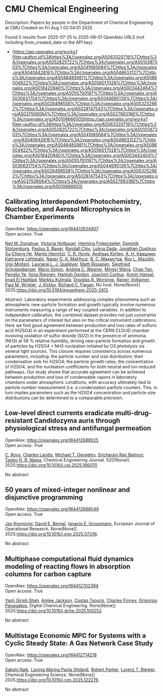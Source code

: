 # CMU Chemical Engineering
Description: Papers by people in the Department of Chemical Engineering at CMU
Created on Fri Aug  1 02:04:01 2025

Found 5 results from 2025-07-25 to 2025-08-01
OpenAlex URLS (not including from_created_date or the API key)
- [https://api.openalex.org/works?filter=author.id%3Ahttps%3A//openalex.org/A5063320716%7Chttps%3A//openalex.org/A5052825722%7Chttps%3A//openalex.org/A5010387303%7Chttps%3A//openalex.org/A5041685684%7Chttps%3A//openalex.org/A5040842816%7Chttps%3A//openalex.org/A5048633127%7Chttps%3A//openalex.org/A5048485981%7Chttps%3A//openalex.org/A5086004922%7Chttps%3A//openalex.org/A5056017028%7Chttps%3A//openalex.org/A5018420940%7Chttps%3A//openalex.org/A5003442464%7Chttps%3A//openalex.org/A5055700187%7Chttps%3A//openalex.org/A5030631754%7Chttps%3A//openalex.org/A5044695139%7Chttps%3A//openalex.org/A5028498558%7Chttps%3A//openalex.org/A5053252662%7Chttps%3A//openalex.org/A5028147543%7Chttps%3A//openalex.org/A5037506064%7Chttps%3A//openalex.org/A5027983186%7Chttps%3A//openalex.org/A5010666650](https://api.openalex.org/works?filter=author.id%3Ahttps%3A//openalex.org/A5063320716%7Chttps%3A//openalex.org/A5052825722%7Chttps%3A//openalex.org/A5010387303%7Chttps%3A//openalex.org/A5041685684%7Chttps%3A//openalex.org/A5040842816%7Chttps%3A//openalex.org/A5048633127%7Chttps%3A//openalex.org/A5048485981%7Chttps%3A//openalex.org/A5086004922%7Chttps%3A//openalex.org/A5056017028%7Chttps%3A//openalex.org/A5018420940%7Chttps%3A//openalex.org/A5003442464%7Chttps%3A//openalex.org/A5055700187%7Chttps%3A//openalex.org/A5030631754%7Chttps%3A//openalex.org/A5044695139%7Chttps%3A//openalex.org/A5028498558%7Chttps%3A//openalex.org/A5053252662%7Chttps%3A//openalex.org/A5028147543%7Chttps%3A//openalex.org/A5037506064%7Chttps%3A//openalex.org/A5027983186%7Chttps%3A//openalex.org/A5010666650)

## Calibrating Interdependent Photochemistry, Nucleation, and Aerosol Microphysics in Chamber Experiments   

OpenAlex: https://openalex.org/W4412634907    
Open access: True
    
[Neil M. Donahue](https://openalex.org/A5041685684), [Victoria Hofbauer](https://openalex.org/A5012274245), [Henning Finkenzeller](https://openalex.org/A5081639490), [Dominik Stolzenburg](https://openalex.org/A5063223340), [Paulus S. Bauer](https://openalex.org/A5056663492), [Randall Chiu](https://openalex.org/A5080741963), [Lubna Dada](https://openalex.org/A5049539173), [Jonathan Duplissy](https://openalex.org/A5088633919), [Xu‐Cheng He](https://openalex.org/A5043129752), [Martin Heinritzi](https://openalex.org/A5037408007), [C. R. Hoyle](https://openalex.org/A5060987493), [Andreas Kürten](https://openalex.org/A5056657317), [А. Н. Квашнин](https://openalex.org/A5018996508), [Katrianne Lehtipalo](https://openalex.org/A5019559780), [Naser G. A. Mahfouz](https://openalex.org/A5015886123), [В. С. Махмутов](https://openalex.org/A5036074857), [Roy L. Mauldin](https://openalex.org/A5006970537), [Ugo Molteni](https://openalex.org/A5086592925), [Lauriane L. J. Quéléver](https://openalex.org/A5058987691), [Matti Rissanen](https://openalex.org/A5073788174), [Siegfried Schobesberger](https://openalex.org/A5033551265), [Mario Simon](https://openalex.org/A5086950058), [Andrea C. Wagner](https://openalex.org/A5024532344), [Mingyi Wang](https://openalex.org/A5100768996), [Chao Yan](https://openalex.org/A5049317897), [Penglin Ye](https://openalex.org/A5087646916), [Ilona Riipinen](https://openalex.org/A5038776980), [Hamish Gordon](https://openalex.org/A5086004922), [Joachim Curtius](https://openalex.org/A5031780924), [Armin Hansel](https://openalex.org/A5089489241), [Imad El Haddad](https://openalex.org/A5080319960), [Markku Kulmala](https://openalex.org/A5000471665), [Douglas R. Worsnop](https://openalex.org/A5026978286), [Rainer Volkamer](https://openalex.org/A5018521569), [Paul M. Winkler](https://openalex.org/A5042382547), [J. Kirkby](https://openalex.org/A5009274507), [Richard C. Flagan](https://openalex.org/A5012711441), No host. None(None)] 2025.https://doi.org/10.5194/egusphere-2025-2412.
    
Abstract. Laboratory experiments addressing complex phenomena such as atmospheric new-particle formation and growth typically involve numerous instruments measuring a range of key coupled variables. In addition to independent calibration, the combined dataset provides not just constraints on the parameters of interest but also on the critical instrument calibrations. Here we find good agreement between production and loss rates of sulfuric acid (H2SO4) in an experiment performed at the CERN CLOUD chamber involving oxidation of sulfur dioxide (SO2) in the presence of ammonia (NH3) at 58 % relative humidity, driving new-particle formation and growth of particles by H2SO4 + NH3 nucleation initiated by O3 photolysis via several light sources. This closure requires consistency across numerous parameters, including: the particle number and size distribution; their condensation sink for H2SO4; the particle growth rates; the concentration of H2SO4; and the nucleation coefficients for both neutral and ion-induced pathways. Our study shows that accurate agreement can be achieved between production and loss of condensable vapors in laboratory chambers under atmospheric conditions, with accuracy ultimately tied to particle number measurement (i.e. a condensation particle counter). This, in turn implies parameters such as the H2SO4 concentration and particle size distributions can be determined to a comparable precision.    

    

## Low-level direct currents eradicate multi-drug-resistant Candidozyma auris through physiological stress and antifungal permeation   

OpenAlex: https://openalex.org/W4412688025    
Open access: True
    
[C. Royo](https://openalex.org/A5023468365), [Charles Landis](https://openalex.org/A5027621003), [Michael T. Geraghty](https://openalex.org/A5068646283), [Sricharani Rao Balmuri](https://openalex.org/A5042360668), [Tagbo H. R. Niepa](https://openalex.org/A5044695139), Chemical Engineering Journal. 520(None)] 2025.https://doi.org/10.1016/j.cej.2025.166070.
    
No abstract    

    

## 50 years of mixed-integer nonlinear and disjunctive programming   

OpenAlex: https://openalex.org/W4412688049    
Open access: True
    
[Jan Kronqvist](https://openalex.org/A5006006057), [David E. Bernal](https://openalex.org/A5010174244), [Ignacio E. Grossmann](https://openalex.org/A5056017028), European Journal of Operational Research. None(None)] 2025.https://doi.org/10.1016/j.ejor.2025.07.016.
    
No abstract    

    

## Multiphase computational fluid dynamics modeling of reacting flows in absorption columns for carbon capture   

OpenAlex: https://openalex.org/W4412702394    
Open access: True
    
[Yash Girish Shah](https://openalex.org/A5038961197), [Amiee Jackson](https://openalex.org/A5058240716), [Costas Tsouris](https://openalex.org/A5032628026), [Charles Finney](https://openalex.org/A5040481477), [Grigorios Panagakos](https://openalex.org/A5028498558), Digital Chemical Engineering. None(None)] 2025.https://doi.org/10.1016/j.dche.2025.100252.
    
No abstract    

    

## Multistage Economic MPC for Systems with a Cyclic Steady State: A Gas Network Case Study   

OpenAlex: https://openalex.org/W4412714218    
Open access: True
    
[Sakshi Naik](https://openalex.org/A5054628015), [Lavinia Marina Paola Ghilardi](https://openalex.org/A5022525870), [Robert Parker](https://openalex.org/A5062143627), [Lorenz T. Biegler](https://openalex.org/A5052825722), Chemical Engineering Science. None(None)] 2025.https://doi.org/10.1016/j.ces.2025.122276.
    
No abstract    

    
